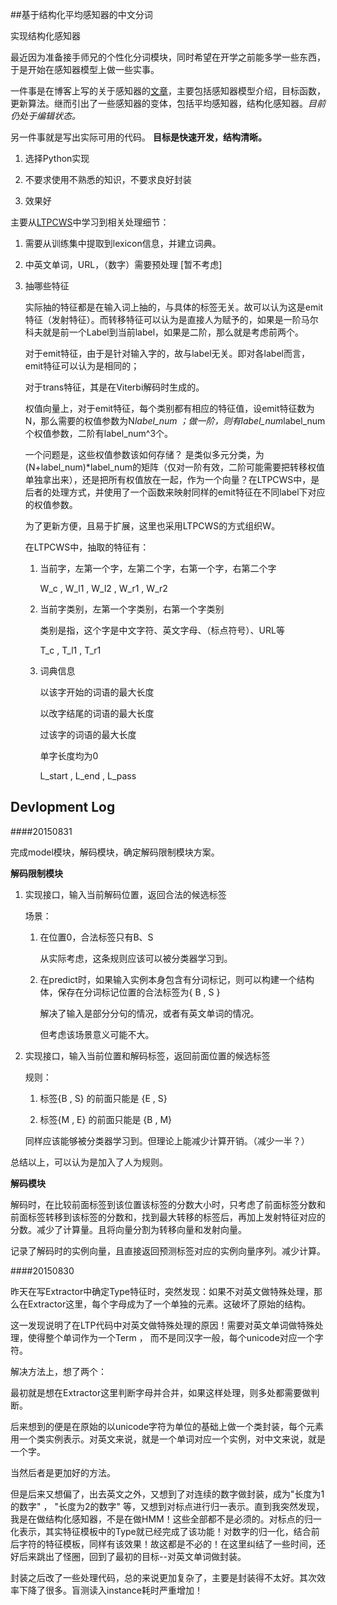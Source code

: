 ##基于结构化平均感知器的中文分词

实现结构化感知器

最近因为准备接手师兄的个性化分词模块，同时希望在开学之前能多学一些东西，于是开始在感知器模型上做一些实事。

一件事是在博客上写的关于感知器的[文章](http://memeda.github.io/%E6%9C%BA%E5%99%A8%E5%AD%A6%E4%B9%A0/%E8%87%AA%E7%84%B6%E8%AF%AD%E8%A8%80%E5%A4%84%E7%90%86/2015/07/22/%E6%84%9F%E7%9F%A5%E5%99%A8%E5%AD%A6%E4%B9%A0.html)，主要包括感知器模型介绍，目标函数，更新算法。继而引出了一些感知器的变体，包括平均感知器，结构化感知器。*目前仍处于编辑状态。*

另一件事就是写出实际可用的代码。
**目标是快速开发，结构清晰。**

1. 选择Python实现

2. 不要求使用不熟悉的知识，不要求良好封装

3. 效果好

主要从[LTPCWS](https://github.com/HIT-SCIR/ltp-cws)中学习到相关处理细节：

1. 需要从训练集中提取到lexicon信息，并建立词典。

2. 中英文单词，URL，（数字）需要预处理 [暂不考虑]

3. 抽哪些特征
    
    实际抽的特征都是在输入词上抽的，与具体的标签无关。故可以认为这是emit特征（发射特征）。而转移特征可以认为是直接人为赋予的，如果是一阶马尔科夫就是前一个Label到当前label，如果是二阶，那么就是考虑前两个。

    对于emit特征，由于是针对输入字的，故与label无关。即对各label而言，emit特征可以认为是相同的；

    对于trans特征，其是在Viterbi解码时生成的。

    权值向量上，对于emit特征，每个类别都有相应的特征值，设emit特征数为N，那么需要的权值参数为N*label_num ；做一阶，则有label_num*label_num个权值参数，二阶有label_num^3个。

    一个问题是，这些权值参数该如何存储？ 是类似多元分类，为(N+label_num)*label_num的矩阵（仅对一阶有效，二阶可能需要把转移权值单独拿出来），还是把所有权值放在一起，作为一个向量？在LTPCWS中，是后者的处理方式，并使用了一个函数来映射同样的emit特征在不同label下对应的权值参数。

    为了更新方便，且易于扩展，这里也采用LTPCWS的方式组织W。

    在LTPCWS中，抽取的特征有：

    1. 当前字，左第一个字，左第二个字，右第一个字，右第二个字 

        W_c , W_l1 , W_l2 , W_r1 , W_r2

    2. 当前字类别，左第一个字类别，右第一个字类别

        类别是指，这个字是中文字符、英文字母、（标点符号）、URL等

        T_c , T_l1 , T_r1

    3. 词典信息

        以该字开始的词语的最大长度

        以改字结尾的词语的最大长度

        过该字的词语的最大长度

        单字长度均为0

        L_start , L_end , L_pass

## Devlopment Log

####20150831

完成model模块，解码模块，确定解码限制模块方案。

**解码限制模块**

1. 实现接口，输入当前解码位置，返回合法的候选标签

    场景： 

    1. 在位置0，合法标签只有B、S 
        
        从实际考虑，这条规则应该可以被分类器学习到。

    2. 在predict时，如果输入实例本身包含有分词标记，则可以构建一个结构体，保存在分词标记位置的合法标签为{ B , S }

        解决了输入是部分分句的情况，或者有英文单词的情况。

        但考虑该场景意义可能不大。

2. 实现接口，输入当前位置和解码标签，返回前面位置的候选标签

    规则：

    1. 标签{B , S} 的前面只能是 {E , S}

    2. 标签{M , E} 的前面只能是 {B , M}

    同样应该能够被分类器学习到。但理论上能减少计算开销。（减少一半？）

总结以上，可以认为是加入了人为规则。

**解码模块**

解码时，在比较前面标签到该位置该标签的分数大小时，只考虑了前面标签分数和前面标签转移到该标签的分数和，找到最大转移的标签后，再加上发射特征对应的分数。减少了计算量。且将向量分割为转移向量和发射向量。

记录了解码时的实例向量，且直接返回预测标签对应的实例向量序列。减少计算。

####20150830

昨天在写Extractor中确定Type特征时，突然发现：如果不对英文做特殊处理，那么在Extractor这里，每个字母成为了一个单独的元素。这破坏了原始的结构。

这一发现说明了在LTP代码中对英文做特殊处理的原因！需要对英文单词做特殊处理，使得整个单词作为一个Term ， 而不是同汉字一般，每个unicode对应一个字符。

解决方法上，想了两个：

最初就是想在Extractor这里判断字母并合并，如果这样处理，则多处都需要做判断。

后来想到的便是在原始的以unicode字符为单位的基础上做一个类封装，每个元素用一个类实例表示。对英文来说，就是一个单词对应一个实例，对中文来说，就是一个字。

当然后者是更加好的方法。

但是后来又想偏了，出去英文之外，又想到了对连续的数字做封装，成为"长度为1的数字" ， "长度为2的数字" 等，又想到对标点进行归一表示。直到我突然发现，我是在做结构化感知器，不是在做HMM！这些全部都不是必须的。对标点的归一化表示，其实特征模板中的Type就已经完成了该功能！对数字的归一化，结合前后字符的特征模板，同样有该效果！故这都是不必的！在这里纠结了一些时间，还好后来跳出了怪圈，回到了最初的目标--对英文单词做封装。

封装之后改了一些处理代码，总的来说更加复杂了，主要是封装得不太好。其次效率下降了很多。盲测读入instance耗时严重增加！

